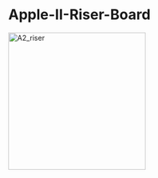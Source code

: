 # Apple-II-Riser-Board

<img width="275" alt="A2_riser" src="https://user-images.githubusercontent.com/61561950/220866562-75f83ba4-e218-4661-9d8c-53730dcae50c.png">
